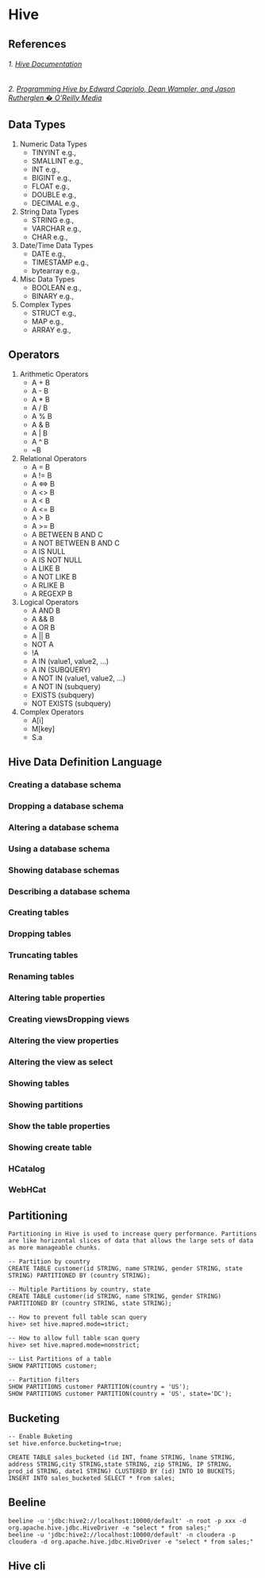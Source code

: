 # Hive

## References

###### 1. [Hive Documentation](https://cwiki.apache.org/confluence/display/Hive/Home)
###### 2. [Programming Hive by Edward Capriolo, Dean Wampler, and Jason Rutherglen � O'Reilly Media](http://shop.oreilly.com/product/0636920023555.do)

## Data Types

1. Numeric Data Types
	* TINYINT			e.g., 
	* SMALLINT			e.g., 
	* INT				e.g., 
	* BIGINT			e.g., 
	* FLOAT				e.g., 
	* DOUBLE			e.g., 
	* DECIMAL			e.g., 
2. String Data Types
	* STRING			e.g., 
	* VARCHAR			e.g., 
	* CHAR				e.g., 
3. Date/Time Data Types
	* DATE				e.g., 
	* TIMESTAMP			e.g., 
	* bytearray			e.g., 
4. Misc Data Types
	* BOOLEAN			e.g., 
	* BINARY			e.g., 
5. Complex Types
	* STRUCT			e.g., 
	* MAP				e.g., 
	* ARRAY				e.g., 
	
## Operators

1. Arithmetic Operators
	* A + B
	* A - B
	* A * B
	* A / B
	* A % B
	* A & B
	* A | B
	* A ^ B
	* ~B
2. Relational Operators
	* A = B
	* A != B
	* A <=> B
	* A <> B
	* A < B
	* A <= B
	* A > B
	* A >= B
	* A BETWEEN B AND C
	* A NOT BETWEEN B AND C
	* A IS NULL
	* A IS NOT NULL
	* A LIKE B
	* A NOT LIKE B
	* A RLIKE B
	* A REGEXP B
3. Logical Operators
	* A AND B
	* A && B
	* A OR B
	* A || B
	* NOT A
	* !A
	* A IN (value1, value2, …)
	* A IN (SUBQUERY)
	* A NOT IN (value1, value2, …)
	* A NOT IN (subquery)
	* EXISTS (subquery)
	* NOT EXISTS (subquery)
4. Complex Operators
	* A[i]
	* M[key]
	* S.a
	
## Hive Data Definition Language
	
### Creating a database schema

	
### Dropping a database schema

	
### Altering a database schema

	
### Using a database schema

	
### Showing database schemas

	
### Describing a database schema

	
### Creating tables

	
### Dropping tables

	
### Truncating tables

	
### Renaming tables

	
### Altering table properties

	
### Creating viewsDropping views

	
### Altering the view properties

	
### Altering the view as select

	
### Showing tables

	
### Showing partitions

	
### Show the table properties

	
### Showing create table

	
### HCatalog

	
### WebHCat

## Partitioning

	Partitioning in Hive is used to increase query performance. Partitions are like horizontal slices of data that allows the large sets of data as more manageable chunks.
	
	-- Partition by country
	CREATE TABLE customer(id STRING, name STRING, gender STRING, state STRING) PARTITIONED BY (country STRING);
	
	-- Multiple Partitions by country, state
	CREATE TABLE customer(id STRING, name STRING, gender STRING) PARTITIONED BY (country STRING, state STRING);

	-- How to prevent full table scan query
	hive> set hive.mapred.mode=strict;
	
	-- How to allow full table scan query
	hive> set hive.mapred.mode=nonstrict;
	
	-- List Partitions of a table
	SHOW PARTITIONS customer;
	
	-- Partition filters
	SHOW PARTITIONS customer PARTITION(country = 'US');
	SHOW PARTITIONS customer PARTITION(country = 'US', state='DC');
	
## Bucketing
	
	-- Enable Buketing
	set hive.enforce.bucketing=true;
	
	CREATE TABLE sales_bucketed (id INT, fname STRING, lname STRING, address STRING,city STRING,state STRING, zip STRING, IP STRING, prod_id STRING, date1 STRING) CLUSTERED BY (id) INTO 10 BUCKETS;
	INSERT INTO sales_bucketed SELECT * from sales;
	

## Beeline

	beeline -u 'jdbc:hive2://localhost:10000/default' -n root -p xxx -d org.apache.hive.jdbc.HiveDriver -e "select * from sales;"
	beeline -u 'jdbc:hive2://localhost:10000/default' -n cloudera -p cloudera -d org.apache.hive.jdbc.HiveDriver -e "select * from sales;"
	

## Hive cli

